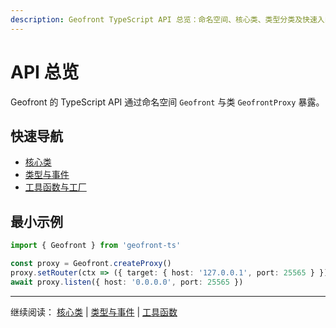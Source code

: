 ```yaml
---
description: Geofront TypeScript API 总览：命名空间、核心类、类型分类及快速入门示例导航。
---
```


# API 总览

Geofront 的 TypeScript API 通过命名空间 `Geofront` 与类 `GeofrontProxy` 暴露。

## 快速导航

- [核心类](./core)
- [类型与事件](./types-events)
- [工具函数与工厂](./utils)

## 最小示例

```ts
import { Geofront } from 'geofront-ts'

const proxy = Geofront.createProxy()
proxy.setRouter(ctx => ({ target: { host: '127.0.0.1', port: 25565 } }))
await proxy.listen({ host: '0.0.0.0', port: 25565 })
```

---

继续阅读： [核心类](./core) | [类型与事件](./types-events) | [工具函数](./utils)
